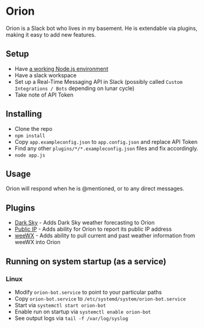 # Orion

Orion is a Slack bot who lives in my basement. He is extendable via plugins, making it easy to add new features.

## Setup

* Have [a working Node.js environment](https://nodejs.org)
* Have a slack workspace
* Set up a Real-Time Messaging API in Slack (possibly called `Custom Integrations / Bots` depending on lunar cycle)
* Take note of API Token

## Installing

* Clone the repo
* `npm install`
* Copy `app.exampleconfig.json` to `app.config.json` and replace API Token
* Find any other `plugins/*/*.exampleconfig.json` files and fix accordingly.
* `node app.js`

## Usage

Orion will respond when he is @mentioned, or to any direct messages.

## Plugins

* [Dark Sky](https://github.com/DallasEpperson/orion-bot-darksky) - Adds Dark Sky weather forecasting to Orion
* [Public IP](https://github.com/DallasEpperson/orion-bot-public-ip) - Adds ability for Orion to report its public IP address
* [weeWX](https://github.com/DallasEpperson/orion-bot-weewx) - Adds ability to pull current and past weather information from weeWX into Orion

## Running on system startup (as a service)

### Linux

* Modify `orion-bot.service` to point to your particular paths
* Copy `orion-bot.service` to `/etc/systemd/system/orion-bot.service`
* Start via `systemctl start orion-bot`
* Enable run on startup via `systemctl enable orion-bot`
* See output logs via `tail -f /var/log/syslog`